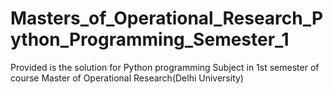 # Masters_of_Operational_Research_Python_Programming_Semester_1
Provided is the solution for Python programming Subject in 1st semester of course Master of Operational Research(Delhi University)
